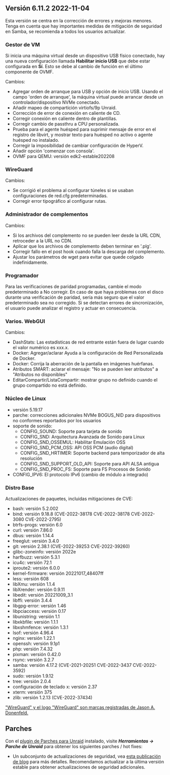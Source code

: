 ## Versión 6.11.2 2022-11-04

Esta versión se centra en la corrección de errores y mejoras menores. Tenga en cuenta que hay importantes medidas de mitigación de seguridad en Samba, se recomienda a todos los usuarios actualizar.

### Gestor de VM

Si inicia una máquina virtual desde un dispositivo USB físico conectado, hay una nueva configuración llamada **Habilitar inicio USB** que debe estar configurada en **Sí**. Esto se debe al cambio de función en el último componente de OVMF.

Cambios:

- Agregar orden de arranque para USB y opción de inicio USB. Usando el campo 'orden de arranque', la máquina virtual puede arrancar desde un controlador/dispositivo NVMe conectado.
- Añadir mapeo de compartición virtiofs/9p Unraid.
- Corrección de error de conexión en caliente de CD.
- Corregir conexión en caliente dentro de plantillas.
- Corregir cambio de passthru a CPU personalizada.
- Prueba para el agente huésped para suprimir mensaje de error en el registro de libvirt, y mostrar texto para huésped no activo o agente huésped no instalado.
- Corregir la imposibilidad de cambiar configuración de HyperV.
- Añadir opción 'comenzar con consola'.
- OVMF para QEMU: versión edk2-estable202208

### WireGuard

Cambios:

- Se corrigió el problema al configurar túneles si se usaban configuraciones de red.cfg predeterminadas.
- Corregir error tipográfico al configurar rutas.

### Administrador de complementos

Cambios:

- Si los archivos del complemento no se pueden leer desde la URL CDN, retroceder a la URL no CDN.
- Aplicar que los archivos de complemento deben terminar en '.plg'.
- Corregir fallo en el post hook cuando falla la descarga del complemento.
- Ajustar los parámetros de wget para evitar que quede colgado indefinidamente.

### Programador

Para las verificaciones de paridad programadas, cambie el modo predeterminado a No corregir. En caso de que haya problemas con el disco durante una verificación de paridad, sería más seguro que el valor predeterminado sea no corregido. Si se detectan errores de sincronización, el usuario puede analizar el registro y actuar en consecuencia.

### Varios. WebGUI

Cambios:

- DashStats: Las estadísticas de red entrante están fuera de lugar cuando el valor numérico es xxx.x.
- Docker: Agregar/aclarar Ayuda a la configuración de Red Personalizada de Docker.
- Docker: Corrija la aberración de la pantalla en imágenes huérfanas.
- Atributos SMART: aclarar el mensaje: "No se pueden leer atributos" a "Atributos no disponibles"
- EditarCompartir/ListaCompartir: mostrar grupo no definido cuando el grupo compartido no está definido.

### Núcleo de Linux

- versión 5.19.17
- parche: correcciones adicionales NVMe BOGUS\_NID para dispositivos no conformes reportados por los usuarios
- soporte de sonido:
  - CONFIG\_SOUND: Soporte para tarjeta de sonido
  - CONFIG\_SND: Arquitectura Avanzada de Sonido para Linux
  - CONFIG\_SND\_OSSEMUL: Habilitar Emulación OSS
  - CONFIG\_SND\_PCM\_OSS: API OSS PCM (audio digital)
  - CONFIG\_SND\_HRTIMER: Soporte backend para temporizador de alta resolución
  - CONFIG\_SND\_SUPPORT\_OLD\_API: Soporte para API ALSA antigua
  - CONFIG\_SND\_PROC\_FS: Soporte para FS Procesos de Sonido
- CONFIG\_IPV6: El protocolo IPv6 (cambio de módulo a integrado)

### Distro Base

Actualizaciones de paquetes, incluidas mitigaciones de CVE:

- bash: versión 5.2.002
- bind: versión 9.18.8 (CVE-2022-38178 CVE-2022-38178 CVE-2022-3080 CVE-2022-2795)
- btrfs-progs: versión 6.0
- curl: versión 7.86.0
- dbus: versión 1.14.4
- freeglut: versión 3.4.0
- git: versión 2.38.1 (CVE-2022-39253 CVE-2022-39260)
- glibc-zoneinfo: versión 2022e
- harfbuzz: versión 5.3.1
- icu4c: versión 72.1
- iproute2: versión 6.0.0
- kernel-firmware: versión 20221017\_48407ff
- less: versión 608
- libXmu: versión 1.1.4
- libXrender: versión 0.9.11
- libedit: versión 20221009\_3.1
- libffi: versión 3.4.4
- libgpg-error: versión 1.46
- libpciaccess: versión 0.17
- libunistring: versión 1.1
- libxkbfile: versión 1.1.1
- libxshmfence: versión 1.3.1
- lsof: versión 4.96.4
- nginx: versión 1.22.1
- openssh: versión 9.1p1
- php: versión 7.4.32
- pixman: versión 0.42.0
- rsync: versión 3.2.7
- samba: versión 4.17.2 (CVE-2021-20251 CVE-2022-3437 CVE-2022-3592)
- sudo: versión 1.9.12
- tree: versión 2.0.4
- configuración de teclado x: versión 2.37
- xterm: versión 375
- zlib: versión 1.2.13 (CVE-2022-37434)

["WireGuard" y el logo "WireGuard" son marcas registradas de Jason A. Donenfeld.](https://www.wireguard.com/)

## Parches

Con el [plugin de Parches para Unraid](https://forums.unraid.net/topic/185560-unraid-patch-plugin/) instalado, visite _**Herramientas → Parche de Unraid**_ para obtener los siguientes parches / hot fixes:

- Un subconjunto de actualizaciones de seguridad, vea [esta publicación de blog](https://unraid.net/blog/cvd) para más detalles. Recomendamos actualizar a la última versión estable para obtener actualizaciones de seguridad adicionales.
